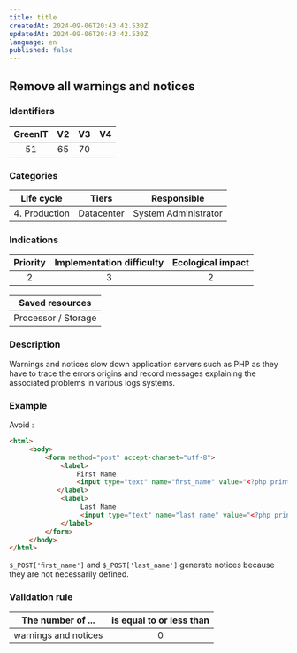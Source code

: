 ```yaml
---
title: title
createdAt: 2024-09-06T20:43:42.530Z
updatedAt: 2024-09-06T20:43:42.530Z
language: en
published: false
---
```

## Remove all warnings and notices

### Identifiers

| GreenIT | V2  | V3  |  V4  |
|:-------:|:---:|:---:|:----:|
|   51    |  65 | 70  |      |

### Categories

|  Life cycle   |   Tiers    |     Responsible      |
|:-------------:|:----------:|:--------------------:|
| 4. Production | Datacenter | System Administrator |

### Indications

|      Priority      | Implementation difficulty | Ecological impact |
|:------------------:|:-------------------------:|:-----------------:|
|         2          |             3             |         2         |

|                      Saved resources                      |
|:---------------------------------------------------------:|
|                    Processor / Storage                    |

### Description

Warnings and notices slow down application servers such as PHP as they have to trace the errors origins and record messages explaining the associated problems in various logs systems.

### Example

Avoid :
```html
<html>
     <body>
         <form method="post" accept-charset="utf-8">
             <label>
                 First Name
                 <input type="text" name="ﬁrst_name" value="<?php print $_POST['ﬁrst_name'] ?>" placeholder="">
            </label>     
             <label>
                  Last Name
                  <input type="text" name="last_name" value="<?php print $_POST['last_name'] ?>" placeholder="">
             </label>     
         </form>
     </body>
</html>
```
`$_POST['ﬁrst_name']` and `$_POST['last_name']` generate notices because they are not necessarily defined.


### Validation rule

| The number of ...    | is equal to or less than |  
|----------------------|:------------------------:|
| warnings and notices |            0             |
